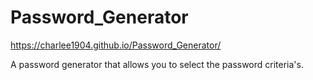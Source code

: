 # Password_Generator
https://charlee1904.github.io/Password_Generator/


A password generator that allows you to select the password criteria's. 
